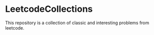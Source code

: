# LeetcodeCollections
This repository is a collection of classic and interesting problems from leetcode.
